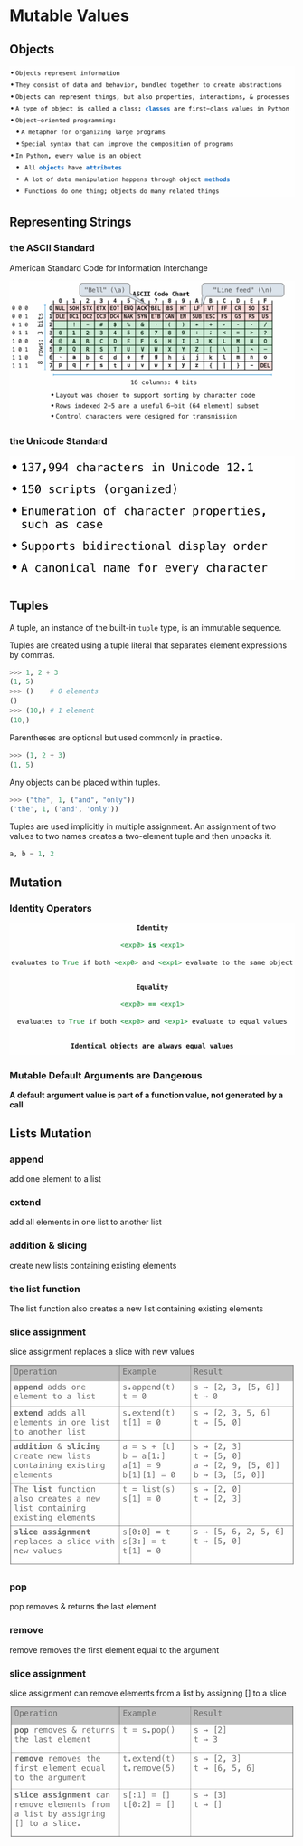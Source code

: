 # Mutable Values

## Objects

![image-20241107161842198](image/image-20241107161842198.png)

## Representing Strings

### the ASCII Standard

American Standard Code for Information Interchange

![image-20241107162136386](image/image-20241107162136386.png)

### the Unicode Standard

<img src="image/image-20241107162224193.png" alt="image-20241107162224193" style="zoom: 67%;" />

## Tuples

A tuple, an instance of the built-in `tuple` type, is an immutable sequence. 

Tuples are created using a tuple literal that separates element expressions by commas. 

```python
>>> 1, 2 + 3
(1, 5)
>>> ()    # 0 elements
()
>>> (10,) # 1 element
(10,)
```

Parentheses are optional but used commonly in practice. 

```python
>>> (1, 2 + 3)
(1, 5)
```

Any objects can be placed within tuples.

```python
>>> ("the", 1, ("and", "only"))
('the', 1, ('and', 'only'))
```

Tuples are used implicitly in multiple assignment. An assignment of two values to two names creates a two-element tuple and then unpacks it.

```python
a, b = 1, 2
```



## Mutation

### Identity Operators

<img src="image/image-20241107163143550.png" alt="image-20241107163143550" style="zoom:67%;" />

### Mutable Default Arguments are Dangerous

**A default argument value is part of a function value, not generated by a call**

## Lists Mutation

### append

 add one  element to a list

### extend 

add all  elements in one list  to another list

### addition & slicing

create new lists  containing existing  elements

### the list function

 The list function  also creates a new  list containing  existing elements

### slice assignment 

 slice assignment  replaces a slice with  new values

<img src="image/image-20241107164051382.png" alt="image-20241107164051382" style="zoom:67%;" />

###  pop

 pop removes & returns  the last element

### remove

remove removes the  first element equal  to the argument

### slice assignment

 slice assignment can  remove elements from  a list by assigning  [] to a slice

<img src="image/image-20241107164218801.png" alt="image-20241107164218801" style="zoom:67%;" />

